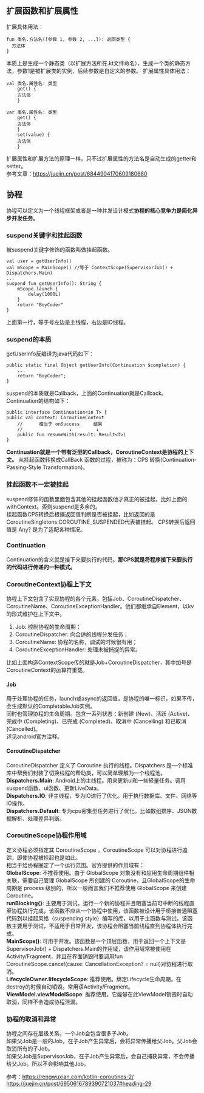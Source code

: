 ## 扩展函数和扩展属性
扩展具体用法：

	fun 类名.方法名([参数 1, 参数 2, ...]): 返回类型 {
	  方法体
	}

本质上是生成一个静态类（以扩展方法所在.kt文件命名），生成一个类的静态方法，参数1是被扩展类的实例，后续参数是自定义的参数。
扩展属性具体用法：

	val 类名.属性名: 类型
	    get() {
		方法体
	    }
	
	var 类名.属性名: 类型
	    get() {
		方法体
	    }
	    set(value) {
		方法体
	    }

扩展属性和扩展方法的原理一样，只不过扩展属性的方法名是自动生成的getter和setter。  
参考文章：https://juejin.cn/post/6844904170609180680


## 协程
协程可以定义为一个线程框架或者是一种并发设计模式**协程的核心竞争力是简化异步并发任务。**
### suspend关键字和挂起函数
被suspend关键字修饰的函数叫做挂起函数。

    val user = getUserInfo()
    val mScope = MainScope() //等于 ContextScope(SupervisorJob() + Dispatchers.Main)
    ...
    suspend fun getUserInfo(): String {
        mScope.launch {
            delay(1000L)
        }
        return "BoyCoder"
    }

上面第一行，等于号左边是主线程，右边是IO线程。

### suspend的本质
getUserInfo反编译为java代码如下：

    public static final Object getUserInfo(Continuation $completion) {
        ...
        return "BoyCoder";
    }

suspend的本质就是Callback，上面的Continuation就是Callback。Continuation的结构如下：

    public interface Continuation<in T> {
    public val context: CoroutineContext
        //      相当于 onSuccess     结果   
        //                 ↓         ↓
        public fun resumeWith(result: Result<T>)
    }

**Continuation就是一个带有泛型的Callback，CoroutineContext是协程的上下文。** 从挂起函数转换成CallBack 函数的过程，被称为：CPS 转换(Continuation-Passing-Style Transformation)。 

### 挂起函数不一定被挂起
suspend修饰的函数里面包含其他的挂起函数他才真正的被挂起，比如上面的withContext。否则suspend是多余的。  
挂起函数CPS转换后根据返回值判断是否被挂起，比如返回的是CoroutineSingletons.COROUTINE_SUSPENDED代表被挂起。
CPS转换后返回值是 Any? 是为了适配各种情况。

### Continuation
Continuation的含义就是接下来要执行的代码。**那CPS就是将程序接下来要执行的代码进行传递的一种模式。**


### CoroutineContext协程上下文
协程上下文包含了实现协程的各个元素。包括Job、CoroutineDispatcher、CoroutineName、CoroutineExceptionHandler。他们都继承自Element，以kv的形式维护在上下文中。  
1. Job: 控制协程的生命周期；
2. CoroutineDispatcher: 向合适的线程分发任务；
3. CoroutineName: 协程的名称，调试的时候很有用；
4. CoroutineExceptionHandler: 处理未被捕捉的异常。

比如上面构造ContextScope传的就是Job+CoroutineDispatcher，其中加号是CoroutineContext的运算符重载。  

#### Job
用于处理协程的任务，launch或async的返回值，是协程的唯一标识，如果不传，会生成默认的CompletableJob实例。  
同时也管理协程的生命周期。包含一系列状态：新创建 (New)、活跃 (Active)、完成中 (Completing)、已完成 (Completed)、取消中 (Cancelling) 和已取消 (Cancelled)。  
详见android官方注释。

#### CoroutineDispatcher
CoroutineDispatcher 定义了 Coroutine 执行的线程。Dispatchers 是一个标准库中帮我们封装了切换线程的帮助类，可以简单理解为一个线程池。  
**Dispatchers.Main**: Android上的主线程。用来更新ui和一些轻量任务。调用suspend函数、ui函数、更新LiveData。  
**Dispatchers.IO**: 非主线程，专为IO进行了优化。用于执行数据库、文件、网络等IO操作。  
**Dispatchers.Default**: 专为cpu密集型任务进行了优化。比如数组排序、JSON数据解析、处理差异判断。  

### CoroutineScope协程作用域
定义协程必须指定其 CoroutineScope 。CoroutineScope 可以对协程进行追踪，即使协程被挂起也是如此。  
相当于给协程圈定了一个运行范围。官方提供的作用域有：  
**GlobalScope**: 不推荐使用。由于 GlobalScope 对象没有和应用生命周期组件相关联，需要自己管理 GlobalScope 所创建的 Coroutine，且GlobalScope的生命周期是 process 级别的，所以一般而言我们不推荐使用 GlobalScope 来创建 Coroutine。  
**runBlocking{}**: 主要用于测试。运行一个新的协程并且阻塞当前可中断的线程直至协程执行完成，该函数不应从一个协程中使用，该函数被设计用于桥接普通阻塞代码到以挂起风格（suspending style）编写的库，以用于主函数与测试。该函数主要用于测试，不适用于日常开发，该协程会阻塞当前线程直到协程体执行完成。  
**MainScope()**: 可用于开发。该函数是一个顶层函数，用于返回一个上下文是SupervisorJob() + Dispatchers.Main的作用域，该作用域常被使用在Activity/Fragment，并且在界面销毁时要调用fun CoroutineScope.cancel(cause: CancellationException? = null)对协程进行取消。  
**LifecycleOwner.lifecycleScope**: 推荐使用。绑定Lifecycle生命周期，在destroy的时候自动销毁。常用语Activity/Fragment。 
**ViewModel.viewModelScope**: 推荐使用。它能够在此ViewModel销毁时自动取消，同样不会造成协程泄漏。  

### 协程的取消和异常
协程之间存在层级关系，一个Job会包含很多子Job。  
如果父Job是一般的Job，在子Job产生异常后，会将异常传播给父Job。父Job会取消所有的子Job。  
如果父Job是SupervisorJob，在子Job产生异常后，会自己捕获异常，不会传播给父Job。所以不会影响其他Job。  

参考：https://rengwuxian.com/kotlin-coroutines-2/  
https://juejin.cn/post/6950616789390721037#heading-29

